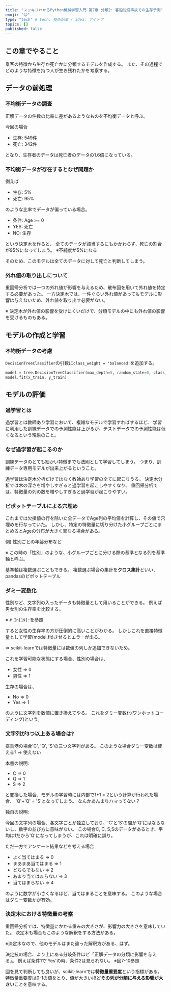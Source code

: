 ```yaml
---
title: "スッキリわかるPython機械学習入門 第7章 分類2: 客船沈没事故での生存予測"
emoji: "😊"
type: "tech" # tech: 技術記事 / idea: アイデア
topics: []
published: false
---
```


## この章でやること

乗客の特徴から生存か死亡かに分類するモデルを作成する。
また、その過程でどのような特徴を持つ人が生き残れたかを考察する。

## データの前処理

### 不均衡データの調査

正解データの件数の比率に差があるようなものを不均衡データと呼ぶ。

今回の場合
- 生存: 549件
- 死亡: 342件

となり、生存者のデータは死亡者のデータの1.6倍になっている。

### 不均衡データが存在するとなぜ問題か

例えば
- 生存: 5% 
- 死亡: 95%

のような比率でデータが偏っている場合。

- 条件: Age >= 0
- YES: 死亡
- NO: 生存

という決定木を作ると、
全てのデータが該当するにもかかわらず、死亡の割合が95%になってしまう。
※不純度が5%になる

そのため、このモデルは全てのデータに対して死亡と判断してしまう。

### 外れ値の取り出しについて

重回帰分析では一つの外れ値が影響を与えるため、散布図を用いて外れ値を特定する必要があった。
一方決定木では、一件ぐらい外れ値があってもモデルに影響は与えないため、外れ値を取り出す必要がない。

※ 決定木が外れ値の影響を受けにくいだけで、分類モデルの中にも外れ値の影響を受けるものもある。

## モデルの作成と学習

### 不均衡データの考慮

```DecisionTreeClassifier```の引数に```class_weight = 'balanced'```を追加する。

```python
model = tree.DecisionTreeClassifier(max_depth=5, random_state=0, class_weight='balanced')
model.fit(x_train, y_train)
```

## モデルの評価

### 過学習とは

過学習とは教師あり学習において、複雑なモデルで学習すればするほど、
学習に利用した訓練データでの予測性能は上がるが、テストデータでの予測性能は低くなるという現象のこと。

### なぜ過学習が起こるのか

訓練データのとても細かい特徴までも法則として学習してしまう。
つまり、訓練データ専用モデルが出来上がるということ。

過学習は決定木分析だけではなく教師あり学習の全てに起こりうる。
決定木分析では木の深さを増やしすぎると過学習を起こしやすくなり、
重回帰分析では、特徴量の列の数を増やしすぎると過学習が起こりやすい。

### ピポットテーブルによる穴埋め

これまでは欠損値の行を除いた全データでAge列の平均値を計算し、その値で穴埋めを行なっていた。
しかし、特定の特徴量に切り分けた小グループごとにまとめるとAgeの分布が大きく異なる場合がある。

例) 性別ごとの年齢分布など

※ この時の「性別」のような、小グループごとに分ける際の基準となる列を基準軸と呼ぶ。

基準軸は複数選ぶこともできる。
複数選ぶ場合の集計を**クロス集計**といい、pandasのピポットテーブル

### ダミー変数化

性別など、文字列の入ったデータも特徴量として用いることができる。
例えば男女別の生存率を比較する。

※ ```# In[19]:```を参照

すると女性の生存率の方が圧倒的に高いことがわかる。
しかしこれを直接特徴量として学習(model.fit)させるとエラーが出る。

=> scikit-learnでは特徴量には数値の列しか追加できないため。

これを学習可能な状態にする場合、性別の場合は、
- 女性 => 0
- 男性 => 1

生存の場合は、
- No => 0
- Yes => 1

のように文字列を数値に置き換えてやる。
これをダミー変数化(ワンホットコーディング)という。

### 文字列が3つ以上ある場合は?

搭乗港の場合'C', 'Q', 'S'の三つ文字列がある。
このような場合ダミー変数は使える?
=> 使えない

本書の説明:

- C => 0
- Q => 1
- S => 2


と変換した場合、モデルの学習時には内部で1+1 = 2という計算が行われた場合、
'Q'+'Q' = 'S'となってしまう。
なんかあんまりハマってない？

独自の説明:

今回の文字列の場合、各文字ごとが独立しており、'C'と'S'の間が'Q'にはならないし、数字の並び方に意味がない。
この場合C, C, S,Sのデータがあるとき、平均は1だから'Q'になってしまうが、これは明確に誤り。

ただ一方でアンケート結果などを考える場合
- よく当てはまる => 0
- まあまあ当てはまる => 1
- どちらでもない => 2
- あまり当てはまらない => 3
- 当てはまらない => 4

のように数字が小さくなるほど、当てはまることを意味する。
このような場合はダミー変数かが有効。


### 決定木における特徴量の考察

重回帰分析では、特徴量にかかる重みの大きさが、影響力の大きさを意味していた。
決定木も場合もこのような解釈をする方法がある。

※決定木なので、他のモデルはまた違った解釈方がある、はず。

決定技の場合、より上にある分岐条件ほど「正解データの分類に影響を与える」。
例えば条件1で'Yes'の時、条件2は見られない。
※図7-10参照

図を見て判断しても良いが、scikit-learnでは**特徴量重要度**という指標がある。
特徴量重要度は0-1の値をとり、値が大きいほど**その列が分類に与える影響が大きい**ことを意味する。
